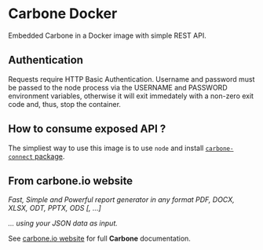 # Carbone Docker
Embedded Carbone in a Docker image with simple REST API.

## Authentication
Requests require HTTP Basic Authentication. Username and password must be passed to the node process via the USERNAME and PASSWORD environment variables, otherwise it will exit immedately with a non-zero exit code and, thus, stop the container.

## How to consume exposed API ?
The simpliest way to use this image is to use `node` and install [`carbone-connect` package](https://npmjs.org/carbone-connect).

## From carbone.io website
_Fast, Simple and Powerful report generator in any format PDF, DOCX, XLSX, ODT, PPTX, ODS [, ...]_

_... using your JSON data as input._

See [carbone.io website](https://carbone.io) for full **Carbone** documentation.
